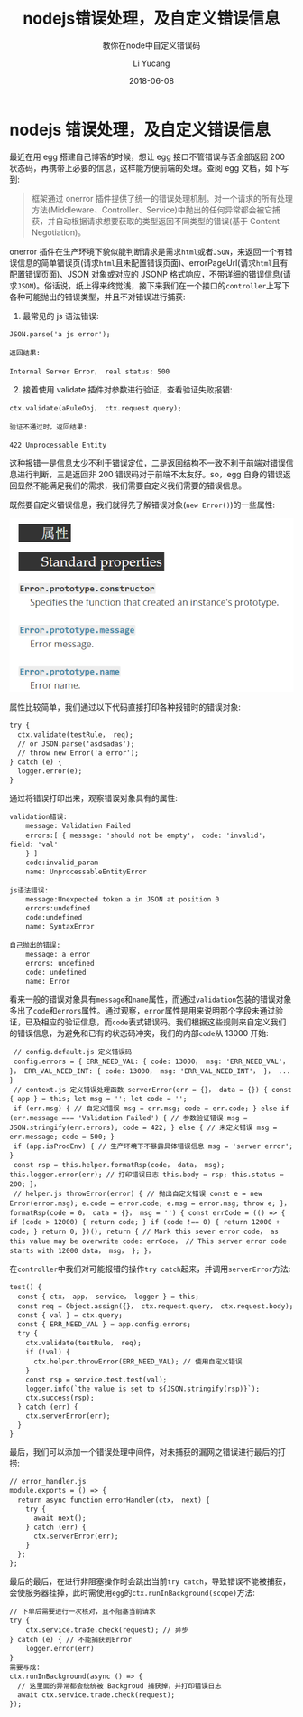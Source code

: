 ﻿---
layout: post
title: nodejs错误处理，及自定义错误信息
subtitle: 教你在node中自定义错误码
date: 2018-06-08
author: Li Yucang
catalog: true
tags:
  - node
---

# nodejs 错误处理，及自定义错误信息

最近在用 egg 搭建自己博客的时候，想让 egg 接口不管错误与否全部返回 200 状态码，再携带上必要的信息，这样能方便前端的处理。查阅 egg 文档，如下写到:

> 框架通过 onerror 插件提供了统一的错误处理机制。对一个请求的所有处理方法(Middleware、Controller、Service)中抛出的任何异常都会被它捕获，并自动根据请求想要获取的类型返回不同类型的错误(基于 Content Negotiation)。

onerror 插件在生产环境下貌似能判断请求是需求`html`或者`JSON`，来返回一个有错误信息的简单错误页(请求`html`且未配置错误页面)、errorPageUrl(请求`html`且有配置错误页面)、JSON 对象或对应的 JSONP 格式响应，不带详细的错误信息(请求`JSON`)。俗话说，纸上得来终觉浅，接下来我们在一个接口的`controller`上写下各种可能抛出的错误类型，并且不对错误进行捕获:

1.  最常见的 js 语法错误:

```
JSON.parse('a js error');

返回结果:

Internal Server Error， real status: 500
```

2.  接着使用 validate 插件对参数进行验证，查看验证失败报错:

```
ctx.validate(aRuleObj， ctx.request.query);

验证不通过时，返回结果:

422 Unprocessable Entity
```

这种报错一是信息太少不利于错误定位，二是返回结构不一致不利于前端对错误信息进行判断，三是返回非 200 错误码对于前端不太友好。so，egg 自身的错误返回显然不能满足我们的需求，我们需要自定义我们需要的错误信息。

既然要自定义错误信息，我们就得先了解错误对象(`new Error()`)的一些属性:

![](/img/localBlog/1552642299633_228.png)

属性比较简单，我们通过以下代码直接打印各种报错时的错误对象:

```
try {
  ctx.validate(testRule， req);
  // or JSON.parse('asdsadas');
  // throw new Error('a error');
} catch (e) {
  logger.error(e);
}
```

通过将错误打印出来，观察错误对象具有的属性:

```
validation错误:
    message: Validation Failed
    errors:[ { message: 'should not be empty'， code: 'invalid'， field: 'val'
    } ]
    code:invalid_param
    name: UnprocessableEntityError

js语法错误:
    message:Unexpected token a in JSON at position 0
    errors:undefined
    code:undefined
    name: SyntaxError

自己抛出的错误:
    message: a error
    errors: undefined
    code: undefined
    name: Error
```

看来一般的错误对象具有`message`和`name`属性，而通过`validation`包装的错误对象多出了`code`和`errors`属性。通过观察，`error`属性是用来说明那个字段未通过验证，已及相应的验证信息，而`code`表式错误码。我们根据这些规则来自定义我们的错误信息，为避免和已有的状态码冲突，我们的内部`code`从 13000 开始:   

```
 // config.default.js 定义错误码
 config.errors = { ERR_NEED_VAL: { code: 13000， msg: 'ERR_NEED_VAL'， }， ERR_VAL_NEED_INT: { code: 13000， msg: 'ERR_VAL_NEED_INT'， }， ... }   
 // context.js 定义错误处理函数 serverError(err = {}， data = {}) { const { app } = this; let msg = ''; let code = '';   
 if (err.msg) { // 自定义错误 msg = err.msg; code = err.code; } else if (err.message === 'Validation Failed') { // 参数验证错误 msg = JSON.stringify(err.errors); code = 422; } else { // 未定义错误 msg = err.message; code = 500; }   
 if (app.isProdEnv) { // 生产环境下不暴露具体错误信息 msg = 'server error'; }   
 const rsp = this.helper.formatRsp(code， data， msg); this.logger.error(err); // 打印错误日志 this.body = rsp; this.status = 200; }，   
 // helper.js throwError(error) { // 抛出自定义错误 const e = new Error(error.msg); e.code = error.code; e.msg = error.msg; throw e; }， formatRsp(code = 0， data = {}， msg = '') { const errCode = (() => { if (code > 12000) { return code; } if (code !== 0) { return 12000 + code; } return 0; })(); return { // Mark this sever error code， as this value may be overwrite code: errCode， // This server error code starts with 12000 data， msg， }; }，
```

在`controller`中我们对可能报错的操作`try catch`起来，并调用`serverError`方法:

```
test() {
  const { ctx， app， service， logger } = this;
  const req = Object.assign({}， ctx.request.query， ctx.request.body);
  const { val } = ctx.query;
  const { ERR_NEED_VAL } = app.config.errors;
  try {
    ctx.validate(testRule， req);
    if (!val) {
      ctx.helper.throwError(ERR_NEED_VAL); // 使用自定义错误
    }
    const rsp = service.test.test(val);
    logger.info(`the value is set to ${JSON.stringify(rsp)}`);
    ctx.success(rsp);
  } catch (err) {
    ctx.serverError(err);
  }
}
```

最后，我们可以添加一个错误处理中间件，对未捕获的漏网之错误进行最后的打捞:

```
// error_handler.js
module.exports = () => {
  return async function errorHandler(ctx， next) {
    try {
      await next();
    } catch (err) {
      ctx.serverError(err);
    }
  };
};
```

最后的最后，在进行非阻塞操作时会跳出当前`try catch`，导致错误不能被捕获，会使服务器挂掉，此时需使用`egg`的`ctx.runInBackground(scope)`方法:

```
// 下单后需要进行一次核对，且不阻塞当前请求
try {
    ctx.service.trade.check(request); // 异步
} catch (e) { // 不能捕获到Error
    logger.error(err)
}
需要写成:
ctx.runInBackground(async () => {
  // 这里面的异常都会统统被 Backgroud 捕获掉，并打印错误日志
  await ctx.service.trade.check(request);
});
```